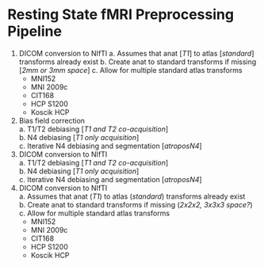 # Resting State fMRI Preprocessing Pipeline
1. DICOM conversion to NIfTI
  a. Assumes that anat [*T1*] to atlas [*standard*] transforms already exist
  b. Create anat to standard transforms if missing [*2mm or 3mm space*]
  c. Allow for multiple standard atlas transforms
    - MNI152
    - MNI 2009c
    - CIT168
    - HCP S1200
    - Koscik HCP
7. Bias field correction  
  a. T1/T2 debiasing [*T1 and T2 co-acquisition*]  
  b. N4 debiasing [*T1 only acquisition*]  
  c. Iterative N4 debiasing and segmentation [*atroposN4*]
8. DICOM conversion to NIfTI  
  a. T1/T2 debiasing [*T1 and T2 co-acquisition*]  
  b. N4 debiasing [*T1 only acquisition*]  
  c. Iterative N4 debiasing and segmentation [*atroposN4*]
1. DICOM conversion to NIfTI  
  a. Assumes that anat (*T1*) to atlas (*standard*) transforms already exist  
  b. Create anat to standard transforms if missing (*2x2x2, 3x3x3 space?*)  
  c. Allow for multiple standard atlas transforms  
    - MNI152  
    - MNI 2009c  
    - CIT168  
    - HCP S1200  
    - Koscik HCP  
